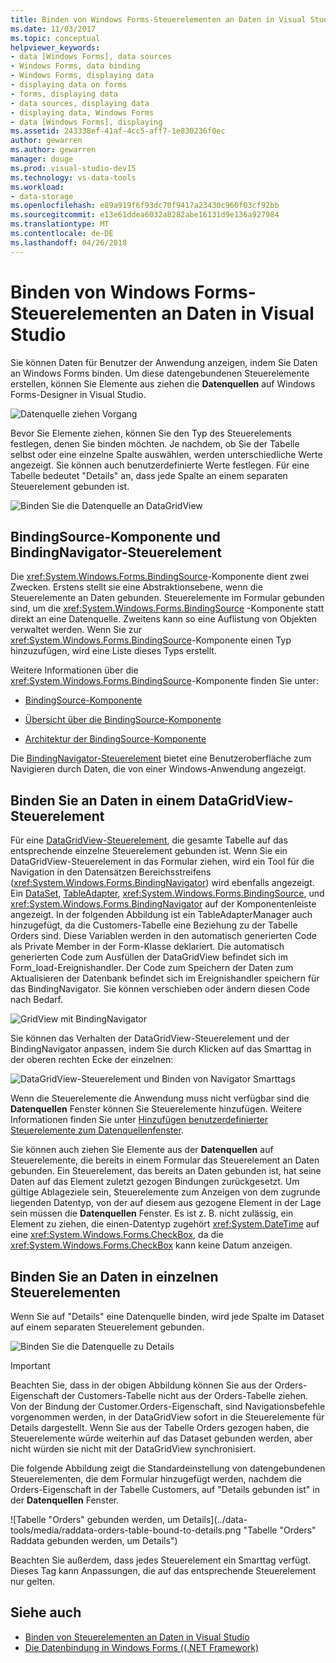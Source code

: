 ```yaml
---
title: Binden von Windows Forms-Steuerelementen an Daten in Visual Studio
ms.date: 11/03/2017
ms.topic: conceptual
helpviewer_keywords:
- data [Windows Forms], data sources
- Windows Forms, data binding
- Windows Forms, displaying data
- displaying data on forms
- forms, displaying data
- data sources, displaying data
- displaying data, Windows Forms
- data [Windows Forms], displaying
ms.assetid: 243338ef-41af-4cc5-aff7-1e830236f0ec
author: gewarren
ms.author: gewarren
manager: douge
ms.prod: visual-studio-dev15
ms.technology: vs-data-tools
ms.workload:
- data-storage
ms.openlocfilehash: e89a919f6f93dc70f9417a23430c960f03cf92bb
ms.sourcegitcommit: e13e61ddea6032a8282abe16131d9e136a927984
ms.translationtype: MT
ms.contentlocale: de-DE
ms.lasthandoff: 04/26/2018
---
```

# <a name="bind-windows-forms-controls-to-data-in-visual-studio"></a>Binden von Windows Forms-Steuerelementen an Daten in Visual Studio
Sie können Daten für Benutzer der Anwendung anzeigen, indem Sie Daten an Windows Forms binden. Um diese datengebundenen Steuerelemente erstellen, können Sie Elemente aus ziehen die **Datenquellen** auf Windows Forms-Designer in Visual Studio.

![Datenquelle ziehen Vorgang](../data-tools/media/raddata-data-source-drag-operation.png "Raddata Datenquelle ziehen Vorgang")

Bevor Sie Elemente ziehen, können Sie den Typ des Steuerelements festlegen, denen Sie binden möchten. Je nachdem, ob Sie der Tabelle selbst oder eine einzelne Spalte auswählen, werden unterschiedliche Werte angezeigt.  Sie können auch benutzerdefinierte Werte festlegen. Für eine Tabelle bedeutet "Details" an, dass jede Spalte an einem separaten Steuerelement gebunden ist.

![Binden Sie die Datenquelle an DataGridView](../data-tools/media/raddata-bind-data-source-to-datagridview.png "Raddata Bind-DataSource zu DataGridView")

## <a name="bindingsource-and-bindingnavigator-controls"></a>BindingSource-Komponente und BindingNavigator-Steuerelement
Die <xref:System.Windows.Forms.BindingSource>-Komponente dient zwei Zwecken. Erstens stellt sie eine Abstraktionsebene, wenn die Steuerelemente an Daten gebunden. Steuerelemente im Formular gebunden sind, um die <xref:System.Windows.Forms.BindingSource> -Komponente statt direkt an eine Datenquelle. Zweitens kann so eine Auflistung von Objekten verwaltet werden. Wenn Sie zur <xref:System.Windows.Forms.BindingSource>-Komponente einen Typ hinzuzufügen, wird eine Liste dieses Typs erstellt.

Weitere Informationen über die <xref:System.Windows.Forms.BindingSource>-Komponente finden Sie unter:

-   [BindingSource-Komponente](/dotnet/framework/winforms/controls/bindingsource-component)

-   [Übersicht über die BindingSource-Komponente](/dotnet/framework/winforms/controls/bindingsource-component-overview)

-   [Architektur der BindingSource-Komponente](/dotnet/framework/winforms/controls/bindingsource-component-architecture)

Die [BindingNavigator-Steuerelement](/dotnet/framework/winforms/controls/bindingnavigator-control-windows-forms) bietet eine Benutzeroberfläche zum Navigieren durch Daten, die von einer Windows-Anwendung angezeigt.

## <a name="bind-to-data-in-a-datagridview-control"></a>Binden Sie an Daten in einem DataGridView-Steuerelement
Für eine [DataGridView-Steuerelement](/dotnet/framework/winforms/controls/datagridview-control-overview-windows-forms), die gesamte Tabelle auf das entsprechende einzelne Steuerelement gebunden ist. Wenn Sie ein DataGridView-Steuerelement in das Formular ziehen, wird ein Tool für die Navigation in den Datensätzen Bereichsstreifens (<xref:System.Windows.Forms.BindingNavigator>) wird ebenfalls angezeigt. Ein [DataSet](../data-tools/dataset-tools-in-visual-studio.md), [TableAdapter](../data-tools/create-and-configure-tableadapters.md), <xref:System.Windows.Forms.BindingSource>, und <xref:System.Windows.Forms.BindingNavigator> auf der Komponentenleiste angezeigt. In der folgenden Abbildung ist ein TableAdapterManager auch hinzugefügt, da die Customers-Tabelle eine Beziehung zu der Tabelle Orders sind. Diese Variablen werden in den automatisch generierten Code als Private Member in der Form-Klasse deklariert. Die automatisch generierten Code zum Ausfüllen der DataGridView befindet sich im Form_load-Ereignishandler. Der Code zum Speichern der Daten zum Aktualisieren der Datenbank befindet sich im Ereignishandler speichern für das BindingNavigator. Sie können verschieben oder ändern diesen Code nach Bedarf.

![GridView mit BindingNavigator](../data-tools/media/raddata-gridview-with-bindingnavigator.png "Raddata GridView mit BindingNavigator")

Sie können das Verhalten der DataGridView-Steuerelement und der BindingNavigator anpassen, indem Sie durch Klicken auf das Smarttag in der oberen rechten Ecke der einzelnen:

![DataGridView-Steuerelement und Binden von Navigator Smarttags](../data-tools/media/raddata-datagridview-and-binding-navigator-smart-tags.png "Raddata DataGridView und Binden von Navigator-Smarttags")

Wenn die Steuerelemente die Anwendung muss nicht verfügbar sind die **Datenquellen** Fenster können Sie Steuerelemente hinzufügen. Weitere Informationen finden Sie unter [Hinzufügen benutzerdefinierter Steuerelemente zum Datenquellenfenster](../data-tools/add-custom-controls-to-the-data-sources-window.md).

Sie können auch ziehen Sie Elemente aus der **Datenquellen** auf Steuerelemente, die bereits in einem Formular das Steuerelement an Daten gebunden. Ein Steuerelement, das bereits an Daten gebunden ist, hat seine Daten auf das Element zuletzt gezogen Bindungen zurückgesetzt. Um gültige Ablageziele sein, Steuerelemente zum Anzeigen von dem zugrunde liegenden Datentyp, von der auf diesem aus gezogene Element in der Lage sein müssen die **Datenquellen** Fenster. Es ist z. B. nicht zulässig, ein Element zu ziehen, die einen-Datentyp zugehört <xref:System.DateTime> auf eine <xref:System.Windows.Forms.CheckBox>, da die <xref:System.Windows.Forms.CheckBox> kann keine Datum anzeigen.

## <a name="bind-to-data-in-individual-controls"></a>Binden Sie an Daten in einzelnen Steuerelementen
Wenn Sie auf "Details" eine Datenquelle binden, wird jede Spalte im Dataset auf einem separaten Steuerelement gebunden.

![Binden Sie die Datenquelle zu Details](../data-tools/media/raddata-bind-data-source-to-details.png "Raddata Bind-DataSource zu Details")

> [!IMPORTANT]
> Beachten Sie, dass in der obigen Abbildung können Sie aus der Orders-Eigenschaft der Customers-Tabelle nicht aus der Orders-Tabelle ziehen. Von der Bindung der Customer.Orders-Eigenschaft, sind Navigationsbefehle vorgenommen werden, in der DataGridView sofort in die Steuerelemente für Details dargestellt. Wenn Sie aus der Tabelle Orders gezogen haben, die Steuerelemente würde weiterhin auf das Dataset gebunden werden, aber nicht würden sie nicht mit der DataGridView synchronisiert.

Die folgende Abbildung zeigt die Standardeinstellung von datengebundenen Steuerelementen, die dem Formular hinzugefügt werden, nachdem die Orders-Eigenschaft in der Tabelle Customers, auf "Details gebunden ist" in der **Datenquellen** Fenster.

![Tabelle "Orders" gebunden werden, um Details](../data-tools/media/raddata-orders-table-bound-to-details.png "Tabelle "Orders" Raddata gebunden werden, um Details")

Beachten Sie außerdem, dass jedes Steuerelement ein Smarttag verfügt. Dieses Tag kann Anpassungen, die auf das entsprechende Steuerelement nur gelten.

## <a name="see-also"></a>Siehe auch

- [Binden von Steuerelementen an Daten in Visual Studio](../data-tools/bind-controls-to-data-in-visual-studio.md)
- [Die Datenbindung in Windows Forms ((.NET Framework)](/dotnet/framework/winforms/windows-forms-data-binding)